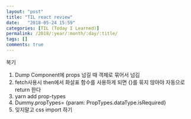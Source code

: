 ```yaml
---
layout: "post"
title: "TIL react review"
date:   "2018-05-24 15:59"
categories: [TIL (Today I Learned)]
permalink: /2018/:year/:month/:day/:title/
tags: []
comments: true
---
```

복기
1. Dump Component에 props 넘길 때 객체로 묶어서 넘김
2. fetch사용시 then에서 화살표 함수를 사용하게 되면 {}를 묶지 않아야 자동으로 return 한다
3. yarn add prop-types
4. Dummy.propTypes= {param: PropTypes.dataType.isRequired}
5. 잊지말고 css import 하기
